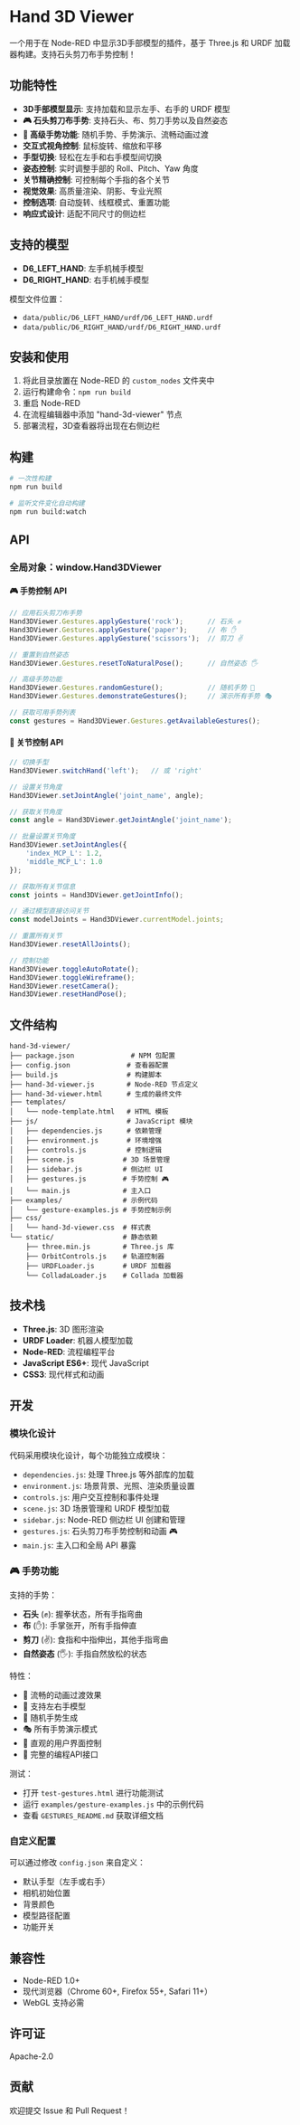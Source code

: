 # Hand 3D Viewer

一个用于在 Node-RED 中显示3D手部模型的插件，基于 Three.js 和 URDF 加载器构建。支持石头剪刀布手势控制！

## 功能特性

- **3D手部模型显示**: 支持加载和显示左手、右手的 URDF 模型
- **🎮 石头剪刀布手势**: 支持石头、布、剪刀手势以及自然姿态
- **🎯 高级手势功能**: 随机手势、手势演示、流畅动画过渡
- **交互式视角控制**: 鼠标旋转、缩放和平移
- **手型切换**: 轻松在左手和右手模型间切换
- **姿态控制**: 实时调整手部的 Roll、Pitch、Yaw 角度
- **关节精确控制**: 可控制每个手指的各个关节
- **视觉效果**: 高质量渲染、阴影、专业光照
- **控制选项**: 自动旋转、线框模式、重置功能
- **响应式设计**: 适配不同尺寸的侧边栏

## 支持的模型

- **D6_LEFT_HAND**: 左手机械手模型
- **D6_RIGHT_HAND**: 右手机械手模型

模型文件位置：
- `data/public/D6_LEFT_HAND/urdf/D6_LEFT_HAND.urdf`
- `data/public/D6_RIGHT_HAND/urdf/D6_RIGHT_HAND.urdf`

## 安装和使用

1. 将此目录放置在 Node-RED 的 `custom_nodes` 文件夹中
2. 运行构建命令：`npm run build`
3. 重启 Node-RED
4. 在流程编辑器中添加 "hand-3d-viewer" 节点
5. 部署流程，3D查看器将出现在右侧边栏

## 构建

```bash
# 一次性构建
npm run build

# 监听文件变化自动构建
npm run build:watch
```

## API

### 全局对象：window.Hand3DViewer

#### 🎮 手势控制 API

```javascript
// 应用石头剪刀布手势
Hand3DViewer.Gestures.applyGesture('rock');      // 石头 ✊
Hand3DViewer.Gestures.applyGesture('paper');     // 布 ✋
Hand3DViewer.Gestures.applyGesture('scissors');  // 剪刀 ✌️

// 重置到自然姿态
Hand3DViewer.Gestures.resetToNaturalPose();      // 自然姿态 🖐️

// 高级手势功能
Hand3DViewer.Gestures.randomGesture();           // 随机手势 🎲
Hand3DViewer.Gestures.demonstrateGestures();     // 演示所有手势 🎭

// 获取可用手势列表
const gestures = Hand3DViewer.Gestures.getAvailableGestures();
```

#### 🔧 关节控制 API

```javascript
// 切换手型
Hand3DViewer.switchHand('left');   // 或 'right'

// 设置关节角度
Hand3DViewer.setJointAngle('joint_name', angle);

// 获取关节角度
const angle = Hand3DViewer.getJointAngle('joint_name');

// 批量设置关节角度
Hand3DViewer.setJointAngles({
    'index_MCP_L': 1.2,
    'middle_MCP_L': 1.0
});

// 获取所有关节信息
const joints = Hand3DViewer.getJointInfo();

// 通过模型直接访问关节
const modelJoints = Hand3DViewer.currentModel.joints;

// 重置所有关节
Hand3DViewer.resetAllJoints();

// 控制功能
Hand3DViewer.toggleAutoRotate();
Hand3DViewer.toggleWireframe();
Hand3DViewer.resetCamera();
Hand3DViewer.resetHandPose();
```

## 文件结构

```
hand-3d-viewer/
├── package.json              # NPM 包配置
├── config.json              # 查看器配置
├── build.js                 # 构建脚本
├── hand-3d-viewer.js        # Node-RED 节点定义
├── hand-3d-viewer.html      # 生成的最终文件
├── templates/
│   └── node-template.html   # HTML 模板
├── js/                      # JavaScript 模块
│   ├── dependencies.js      # 依赖管理
│   ├── environment.js       # 环境增强
│   ├── controls.js          # 控制逻辑
│   ├── scene.js            # 3D 场景管理
│   ├── sidebar.js          # 侧边栏 UI
│   ├── gestures.js         # 手势控制 🎮
│   └── main.js             # 主入口
├── examples/               # 示例代码
│   └── gesture-examples.js # 手势控制示例
├── css/
│   └── hand-3d-viewer.css  # 样式表
└── static/                 # 静态依赖
    ├── three.min.js        # Three.js 库
    ├── OrbitControls.js    # 轨道控制器
    ├── URDFLoader.js       # URDF 加载器
    └── ColladaLoader.js    # Collada 加载器
```

## 技术栈

- **Three.js**: 3D 图形渲染
- **URDF Loader**: 机器人模型加载
- **Node-RED**: 流程编程平台
- **JavaScript ES6+**: 现代 JavaScript
- **CSS3**: 现代样式和动画

## 开发

### 模块化设计

代码采用模块化设计，每个功能独立成模块：

- `dependencies.js`: 处理 Three.js 等外部库的加载
- `environment.js`: 场景背景、光照、渲染质量设置
- `controls.js`: 用户交互控制和事件处理
- `scene.js`: 3D 场景管理和 URDF 模型加载
- `sidebar.js`: Node-RED 侧边栏 UI 创建和管理
- `gestures.js`: 石头剪刀布手势控制和动画 🎮
- `main.js`: 主入口和全局 API 暴露

### 🎮 手势功能

支持的手势：
- **石头** (✊): 握拳状态，所有手指弯曲
- **布** (✋): 手掌张开，所有手指伸直
- **剪刀** (✌️): 食指和中指伸出，其他手指弯曲
- **自然姿态** (🖐️): 手指自然放松的状态

特性：
- 🎯 流畅的动画过渡效果
- 🔄 支持左右手模型
- 🎲 随机手势生成
- 🎭 所有手势演示模式
- 📱 直观的用户界面控制
- 🔧 完整的编程API接口

测试：
- 打开 `test-gestures.html` 进行功能测试
- 运行 `examples/gesture-examples.js` 中的示例代码
- 查看 `GESTURES_README.md` 获取详细文档

### 自定义配置

可以通过修改 `config.json` 来自定义：

- 默认手型（左手或右手）
- 相机初始位置
- 背景颜色
- 模型路径配置
- 功能开关

## 兼容性

- Node-RED 1.0+
- 现代浏览器（Chrome 60+, Firefox 55+, Safari 11+）
- WebGL 支持必需

## 许可证

Apache-2.0

## 贡献

欢迎提交 Issue 和 Pull Request！